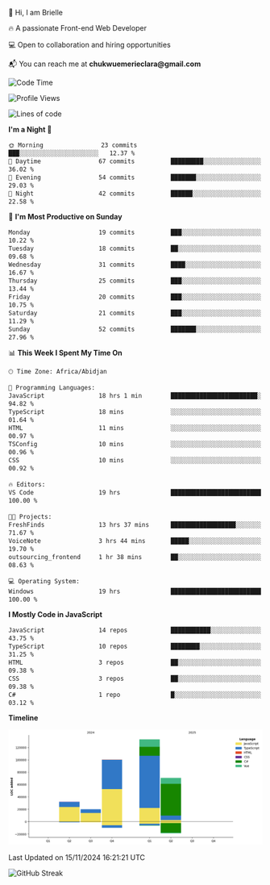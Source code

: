<div align="left">
  <p>👋 Hi, I am Brielle</p>
  <p>🔥 A passionate Front-end Web Developer</p>
  <p>💻 Open to collaboration and hiring opportunities</p>
  <p>📬 You can reach me at <strong>chukwuemerieclara@gmail.com</strong></p>
</div>


 
 <!--START_SECTION:waka-->
![Code Time](http://img.shields.io/badge/Code%20Time-323%20hrs%2030%20mins-blue)

![Profile Views](http://img.shields.io/badge/Profile%20Views-37-blue)

![Lines of code](https://img.shields.io/badge/From%20Hello%20World%20I%27ve%20Written-125.0%20thousand%20lines%20of%20code-blue)

**I'm a Night 🦉** 

```text
🌞 Morning                23 commits          ███░░░░░░░░░░░░░░░░░░░░░░   12.37 % 
🌆 Daytime                67 commits          █████████░░░░░░░░░░░░░░░░   36.02 % 
🌃 Evening                54 commits          ███████░░░░░░░░░░░░░░░░░░   29.03 % 
🌙 Night                  42 commits          ██████░░░░░░░░░░░░░░░░░░░   22.58 % 
```
📅 **I'm Most Productive on Sunday** 

```text
Monday                   19 commits          ███░░░░░░░░░░░░░░░░░░░░░░   10.22 % 
Tuesday                  18 commits          ██░░░░░░░░░░░░░░░░░░░░░░░   09.68 % 
Wednesday                31 commits          ████░░░░░░░░░░░░░░░░░░░░░   16.67 % 
Thursday                 25 commits          ███░░░░░░░░░░░░░░░░░░░░░░   13.44 % 
Friday                   20 commits          ███░░░░░░░░░░░░░░░░░░░░░░   10.75 % 
Saturday                 21 commits          ███░░░░░░░░░░░░░░░░░░░░░░   11.29 % 
Sunday                   52 commits          ███████░░░░░░░░░░░░░░░░░░   27.96 % 
```


📊 **This Week I Spent My Time On** 

```text
🕑︎ Time Zone: Africa/Abidjan

💬 Programming Languages: 
JavaScript               18 hrs 1 min        ████████████████████████░   94.82 % 
TypeScript               18 mins             ░░░░░░░░░░░░░░░░░░░░░░░░░   01.64 % 
HTML                     11 mins             ░░░░░░░░░░░░░░░░░░░░░░░░░   00.97 % 
TSConfig                 10 mins             ░░░░░░░░░░░░░░░░░░░░░░░░░   00.96 % 
CSS                      10 mins             ░░░░░░░░░░░░░░░░░░░░░░░░░   00.92 % 

🔥 Editors: 
VS Code                  19 hrs              █████████████████████████   100.00 % 

🐱‍💻 Projects: 
FreshFinds               13 hrs 37 mins      ██████████████████░░░░░░░   71.67 % 
VoiceNote                3 hrs 44 mins       █████░░░░░░░░░░░░░░░░░░░░   19.70 % 
outsourcing_frontend     1 hr 38 mins        ██░░░░░░░░░░░░░░░░░░░░░░░   08.63 % 

💻 Operating System: 
Windows                  19 hrs              █████████████████████████   100.00 % 
```

**I Mostly Code in JavaScript** 

```text
JavaScript               14 repos            ███████████░░░░░░░░░░░░░░   43.75 % 
TypeScript               10 repos            ████████░░░░░░░░░░░░░░░░░   31.25 % 
HTML                     3 repos             ██░░░░░░░░░░░░░░░░░░░░░░░   09.38 % 
CSS                      3 repos             ██░░░░░░░░░░░░░░░░░░░░░░░   09.38 % 
C#                       1 repo              █░░░░░░░░░░░░░░░░░░░░░░░░   03.12 % 
```



**Timeline**

![Lines of Code chart](https://raw.githubusercontent.com/Brielle28/Brielle28/main/assets/bar_graph.png)


 Last Updated on 15/11/2024 16:21:21 UTC
<!--END_SECTION:waka-->

![GitHub Streak](https://github-readme-streak-stats.herokuapp.com/?user=Brielle28)



